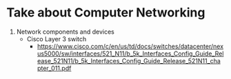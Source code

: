 # Take about Computer Networking

1. Network components and devices
    - Cisco Layer 3 switch
        - https://www.cisco.com/c/en/us/td/docs/switches/datacenter/nexus5000/sw/interfaces/521_N11/b_5k_Interfaces_Config_Guide_Release_521N11/b_5k_Interfaces_Config_Guide_Release_521N11_chapter_011.pdf
        